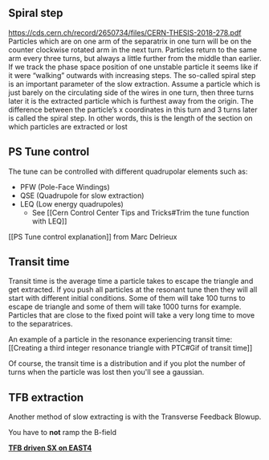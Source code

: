 
## Spiral step
https://cds.cern.ch/record/2650734/files/CERN-THESIS-2018-278.pdf
Particles which are on one arm of the separatrix in one turn will be on the counter clockwise rotated arm in the next turn. Particles return to the same arm every three turns, but always a little further from the middle than earlier. If we track the phase space position of one unstable particle it seems like if it were “walking” outwards with increasing steps. The so-called spiral step is an important parameter of the slow extraction. Assume a particle which is just barely on the circulating side of the wires in one turn, then three turns later it is the extracted particle which is furthest away from the origin. The difference between the particle’s x coordinates in this turn and 3 turns later is called the spiral step. In other words, this is the length of the section on which particles are extracted or lost

## PS Tune control

The tune can be controlled with different quadrupolar elements such as:

* PFW (Pole-Face Windings)
* QSE (Quadrupole for slow extraction)
* LEQ (Low energy quadrupoles)
	* See [[Cern Control Center Tips and Tricks#Trim the tune function with LEQ]]

[[PS Tune control explanation]] from Marc Delrieux

## Transit time

Transit time is the average time a particle takes to escape the triangle and get extracted. If you push all particles at the resonant tune then they will all start with different initial conditions. Some of them will take 100 turns to escape de triangle and some of them will take 1000 turns for example. Particles that are close to the fixed point will take a very long time to move to the separatrices.

An example of a particle in the resonance experiencing transit time: [[Creating a third integer resonance triangle with PTC#Gif of transit time]]

Of course, the transit time is a distribution and if you plot the number of turns when the particle was lost then you'll see a gaussian.

## TFB extraction

Another method of slow extracting is with the Transverse Feedback Blowup.

You have to **not** ramp the B-field 

[**TFB driven SX on EAST4**](https://logbook.cern.ch/elogbook-server/GET/showEventInLogbook/3605176)
